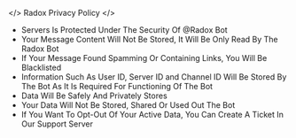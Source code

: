 </> Radox Privacy Policy </>

- Servers Is Protected Under The Security Of @Radox Bot
- Your Message Content Will Not Be Stored, It Will Be Only Read By The Radox Bot
- If Your Message Found Spamming Or Containing Links, You Will Be Blacklisted
- Information Such As User ID, Server ID and Channel ID Will Be Stored By The Bot As It Is Required For Functioning Of The Bot
- Data Will Be Safely And Privately Stores
- Your Data Will Not Be Stored, Shared Or Used Out The Bot
- If You Want To Opt-Out Of Your Active Data, You Can Create A Ticket In Our Support Server
